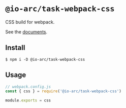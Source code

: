 # `@io-arc/task-webpack-css`

CSS build for webpack.

See the [documents](https://io-arc.tech/plugins/task-webpack-css.html).

## Install

```shell
$ npm i -D @io-arc/task-webpack-css
```

## Usage

```javascript
// webpack.config.js
const { css } = require('@io-arc/task-webpack-css')

module.exports = css
```
